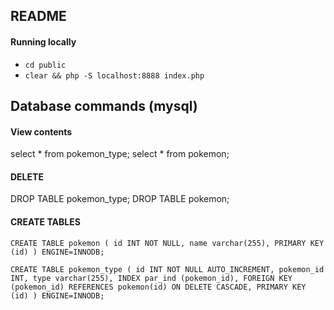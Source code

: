 ## README

#### Running locally
* `cd public`
* `clear && php -S localhost:8888 index.php`

## Database commands (mysql)

#### View contents
select * from pokemon_type;
select * from pokemon;

#### DELETE
DROP TABLE pokemon_type;
DROP TABLE pokemon;


#### CREATE TABLES

`CREATE TABLE pokemon (
  id INT NOT NULL,
  name varchar(255),
  PRIMARY KEY (id)
) ENGINE=INNODB;`

`CREATE TABLE pokemon_type (
  id INT NOT NULL AUTO_INCREMENT,
  pokemon_id INT,
  type varchar(255),
  INDEX par_ind (pokemon_id),
  FOREIGN KEY (pokemon_id) REFERENCES pokemon(id) ON DELETE CASCADE,
  PRIMARY KEY (id)
) ENGINE=INNODB;`
